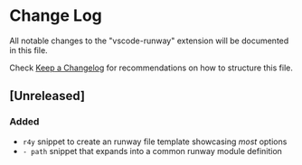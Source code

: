 # Change Log

All notable changes to the "vscode-runway" extension will be documented in this file.

Check [Keep a Changelog](http://keepachangelog.com/) for recommendations on how to structure this file.

## [Unreleased]

### Added

- `r4y` snippet to create an runway file template showcasing _most_ options
- `- path` snippet that expands into a common runway module definition
